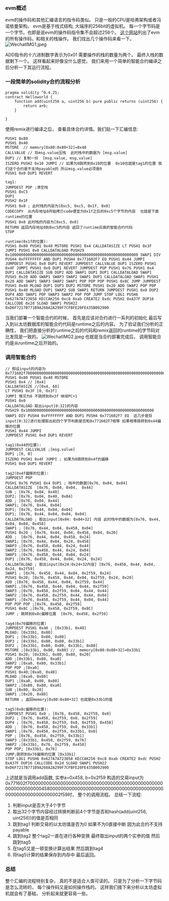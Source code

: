 ### evm概述
evm的操作码和其他汇编语言的指令码类似。 只是一般的CPU是哈弗架构或者冯诺依曼架构。 evm是基于栈式结构, 大端序的256bit的虚拟机。 每一个字节码是一个字节。也即是说evm的操作码指令集不会超过256个。 [这个网站](https://ethervm.io/)列出了evm的所有操作码，和相关的栈操作。
我们找出几个操作码来看一下。
![WechatIMG1.jpeg](../evm-code.jpg)

ADD指令的十六进制数字表示为0x01 需要操作的栈的数量为两个。 最终入栈的数据剩下一个。
这样看起来好像没什么感觉， 我们来用一个简单的智能合约编译之后分析一下其运行流程。

### 一段简单的solidity合约流程分析

```solidity
pragma solidity ^0.4.25;
contract Helloworld {
    function add(uint256 a, uint256 b) pure public returns (uint256) {
        return a+b;
    } 
    
}
```
使用remix进行编译之后， 查看具体合约详情。我们贴一下汇编信息:

```
PUSH1 0x80 
PUSH1 0x40  
MSTORE  // memory[0x80:0x80+32]=0x40
CALLVALUE // 将msg.value压栈  此时栈中的数据为 [msg.value]
DUP1 // 复制一份  [msg.value, msg,value]
ISZERO PUSH2 0x10 JUMPI // 如果为0跳转到0x10的位置  0x10也就是tag1的位置 我们这个合约是不支持payable的 所以msg.value必须是0 
PUSH1 0x0 DUP1 REVERT 

tag1:
JUMPDEST POP ;清空栈
PUSH1 0xC5 
DUP1 
PUSH2 0x1F 
PUSH1 0x0 ; 此时栈的内容为[0xc5, 0xc5, 0x1f, 0x0]
CODECOPY  从内存地址0开始拷贝code便宜为0x1f之后的0xc5个字节的内容  也就是下面runtime的位置
PUSH1 0x0 此时栈的内容为[0xc5, 0x0]
RETURN 返回内存地址0到0xc5的内容 返回了runtime后面的智能合约代码
STOP 

runtime(0x1f的位置):
PUSH1 0x80 PUSH1 0x40 MSTORE PUSH1 0x4 CALLDATASIZE LT PUSH1 0x3F JUMPI PUSH1 0x0 CALLDATALOAD PUSH29 0x100000000000000000000000000000000000000000000000000000000 SWAP1 DIV PUSH4 0xFFFFFFFF AND DUP1 PUSH4 0x771602F7 EQ PUSH1 0x44 JUMPI JUMPDEST PUSH1 0x0 DUP1 REVERT JUMPDEST CALLVALUE DUP1 ISZERO PUSH1 0x4F JUMPI PUSH1 0x0 DUP1 REVERT JUMPDEST POP PUSH1 0x76 PUSH1 0x4 DUP1 CALLDATASIZE SUB DUP2 ADD SWAP1 DUP1 DUP1 CALLDATALOAD SWAP1 PUSH1 0x20 ADD SWAP1 SWAP3 SWAP2 SWAP1 DUP1 CALLDATALOAD SWAP1 PUSH1 0x20 ADD SWAP1 SWAP3 SWAP2 SWAP1 POP POP POP PUSH1 0x8C JUMP JUMPDEST PUSH1 0x40 MLOAD DUP1 DUP3 DUP2 MSTORE PUSH1 0x20 ADD SWAP2 POP POP PUSH1 0x40 MLOAD DUP1 SWAP2 SUB SWAP1 RETURN JUMPDEST PUSH1 0x0 DUP2 DUP4 ADD SWAP1 POP SWAP3 SWAP2 POP POP JUMP STOP LOG1 PUSH6 0x627A7A723058 KECCAK256 0xc8 0xab CREATE2 0xdc PUSH2 0xA37F DUP16 CALLCODE 0x2d SLOAD SWAP1 PUSH22 0xD6F7217B771B9A268A2A299F7CFBFE20FE435B002900
```

当我们部署一个智能合约的时候， 首先是应该对合约进行一系列的初始化 最后写入到以太坊数据库的智能合约代码是runtime之后的内容。
为了验证我们分析的正确性， 我们把直接分析的runtime之后的代码和remix返回的runtime的字节码对比发现是一致的。
![WechatIMG2.jpeg](../evm-bytes.jpg)
也就是当合约部署完成后， 调用智能合约是从runtime之后开始的。

### 调用智能合约
```
// 假设input的内容为  0x771602f700000000000000000000000000000000000000000000000000000000000004580000000000000000000000000000000000000000000000000000000000002f59
PUSH1 0x80 PUSH1 0x40 MSTORE 
PUSH1 0x4 // [0x4]
CALLDATASIZE //[0x4, 68]
LT PUSH1 0x3F [0, 0x3f]  
JUMPI 情况为0 不跳转到0x3f 继续PC+1
PUSH1 0x0 
CALLDATALOAD 取出input[0:32]的内容
PUSH29 0x100000000000000000000000000000000000000000000000000000000 SWAP1 DIV PUSH4 0xFFFFFFFF AND DUP1 PUSH4 0x771602F7 EQ  这几步是将input[0:32]进行处理取出前四个字节判断是否和0x771602F7相等 如果相等跳转到0x44偏移的位置
PUSH1 0x44 JUMPI 
JUMPDEST PUSH1 0x0 DUP1 REVERT 

tag1(0x44的位置):
JUMPDEST CALLVALUE ;[msg.value]
DUP1 ;[0, 0]
ISZERO PUSH1 0x4F JUMPI ; 如果为0跳转到0x4f的偏移
PUSH1 0x0 DUP1 REVERT 

tag2(0x4f偏移的位置):
JUMPDEST POP 
PUSH1 0x76 PUSH1 0x4 DUP1 ; 栈中的数据[0x76, 0x04, 0x04]
CALLDATASIZE  [0x76, 0x04, 0x04,  0x44]
SUB ; [0x76, 0x04, 0x40]
DUP2; [0x76, 0x04, 0x40, 0x04]
ADD ; [0x76, 0x04, 0x44]
SWAP1; [0x76, 0x44, 0x04]
DUP1; [0x76, 0x44, 0x04, 0x04]
DUP1; [0x76, 0x44, 0x04, 0x04, 0x04]
CALLDATALOAD ; 取出input[0x04: 0x04+32] 内容 此时栈中的数据为[0x76, 0x44, 0x04, 0x04, 0x458]
SWAP1 ; [0x76, 0x44, 0x04, 0x458, 0x04]
PUSH1 0x20 ; [0x76, 0x44, 0x04, 0x458, 0x04, 0x20]
ADD ;  [0x76, 0x44, 0x04, 0x458, 0x24]
SWAP1; [0x76, 0x44, 0x04, 0x24, 0x458]
SWAP3 ;[0x76, 0x458, 0x04, 0x24, 0x44]
SWAP2 ;[0x76, 0x458, 0x44, 0x24, 0x04]
SWAP1 ;[0x76, 0x458, 0x44, 0x04, 0x24]
DUP1 ;[0x76, 0x458, 0x44, 0x04, 0x24, 0x24]
CALLDATALOAD ; 取出input[0x24:0x24+32内容] [0x76, 0x458, 0x44, 0x04, 0x24, 0x2f59]
SWAP1 ; [0x76, 0x458, 0x44, 0x04, 0x2f59, 0x24]
PUSH1 0x20; [0x76, 0x458, 0x44, 0x04, 0x2f59, 0x24, 0x20]
ADD ;[0x76, 0x458, 0x44, 0x04, 0x2f59, 0x44]
SWAP1 ;[0x76, 0x458, 0x44, 0x04, 0x44, 0x2f59]
SWAP3 ;[0x76, 0x458, 0x2f59, 0x04, 0x44, 0x44]
SWAP2 ;[0x76, 0x458, 0x2f59, 0x44, 0x44, 0x04]
SWAP1 ;[0x76, 0x458, 0x2f59, 0x44, 0x04, 0x44]
POP POP POP ;[0x76, 0x458, 0x2f59]
PUSH1 0x8C ;[0x76, 0x458, 0x2f59, 0x8C]
JUMP ; 跳转到0x8c偏移位置  [0x76, 0x458, 0x2f59]

tag4(0x76偏移的位置)
JUMPDEST PUSH1 0x40 ; [0x33b1, 0x40]
MLOAD; [0x33b1, 0x80]
DUP1 ; [0x33b1, 0x80, 0x80]
DUP3 ; [0x33b1, 0x80, 0x80, 0x33b1]
DUP2 ; [0x33b1, 0x80, 0x80, 0x33b1; 0x80]
MSTORE ;[0x33b1, 0x80, 0x80] //  memory[0x80:0x80+32]=0x33b1
PUSH1 0x20; [0x33b1, 0x80, 0x80, 0x20]
ADD ;[0x33b1, 0x80, 0xa0]
SWAP2 ;[0xa0, 0x80, 0x33b1]
POP POP ;[0xa0]
PUSH1 0x40;[0xa0, 0x40]
MLOAD ;[0xa0, 0x80]
DUP1 ;[0xa0, 0x80, 0x80]
SWAP2 ;[0x80, 0x80, 0xa0]
SUB ;[0x80, 0x20]
SWAP1 ;[0x20, 0x80]
RETURN ; 返回memory[0x80:0x80+32] 也就是0x33b1的值

tag5(0x8c偏移的位置):
JUMPDEST PUSH1 0x0 ; [0x76, 0x458, 0x2f59, 0x0]
DUP2 ; [0x76, 0x458, 0x2f59, 0x0, 0x2f59]
DUP4 ; [0x76, 0x458, 0x2f59, 0x0, 0x2f59, 0x458]
ADD ;  [0x76, 0x458, 0x2f59, 0x0, 0x33b1]
SWAP1 ;[0x76, 0x458, 0x2f59, 0x33b1, 0x0]
POP ; [0x76, 0x458, 0x2f59, 0x33b1]
SWAP3 ;[0x33b1, 0x458, 0x2f59, 0x76]
SWAP2 ;[0x33b1, 0x76, 0x2f59, 0x458]
POP POP; [0x33b1, 0x76]
JUMP;跳转到0x76偏移的位置 [0x33b1]
STOP LOG1 PUSH6 0x627A7A723058 KECCAK256 0xc8 0xab CREATE2 0xdc PUSH2 0xA37F DUP16 CALLCODE 0x2d SLOAD SWAP1 PUSH22 0xD6F7217B771B9A268A2A299F7CFBFE20FE435B002900
```

上述就是当调用add函数, 实参a=0x458, b=0x2f59 构造的交易input为0x771602f700000000000000000000000000000000000000000000000000000000000004580000000000000000000000000000000000000000000000000000000000002f59时， 整个的调用流程。 
总结一下流程:

1. 判断input是否大于4个字节
2. 取出32个字节内容经过转换判断前4个字节是否和hash(add(uint256, uint256))的值是否相同
3. 跳到tag1 判断交易的以太坊值是否为0 如果不为0直接中断  因为此合约不支持payable
4. 跳到tag2 整个tag2一直在进行各种变换 最终取出input的两个实参的值 然后跳到tag5
5. 在tag5又是一顿变换计算出结果 然后跳到tag4
6. 将tag5计算的结果保存到内存中 最后返回。


### 总结
整个汇编的流程特别复杂， 真的不是适合人类可读的。 只是为了分析一下字节码是怎么流转的， 每个操作码又是如何操作栈的。 这样我们接下来分析以太坊虚拟机就会有了基础， 分析起来就更容易一些。
